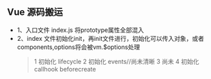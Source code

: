 ## Vue 源码搬运

 - 1、入口文件 index.js 将prototype属性全部混入
 - 2、index 文件初始化init，再init文件进行，初始化可以传入对象，或者components,options将会被vm.$options处理
      > 1 初始化 lifecycle
      > 2 初始化 events//尚未清晰
      > 3 尚未
      > 4 初始化callhook beforecreate 
